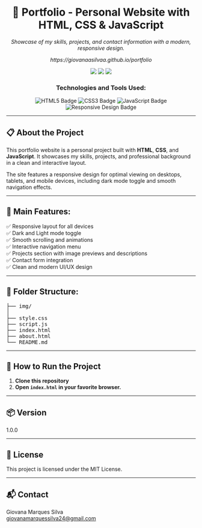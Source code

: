 <h1 align="center">🎨 Portfolio - Personal Website with HTML, CSS & JavaScript</h1>

<p align="center"><em>Showcase of my skills, projects, and contact information with a modern, responsive design.
</em></p>
<p align="center"><em>https://giovanaasilvaa.github.io/portfolio</em></p>



<p align="center">
  <img src="https://img.shields.io/badge/last%20commit-june-blue?style=flat-square" />
  <img src="https://img.shields.io/badge/css-26.7%25-3776AB?style=flat-square&logo=cssn&logoColor=white" />
  <img src="https://img.shields.io/badge/technologies-3-blue?style=flat-square" />
</p>

<h3 align="center">Technologies and Tools Used:</h3>

<p align="center">
  <img src="https://img.shields.io/badge/HTML5-E34F26?style=for-the-badge&logo=html5&logoColor=white" alt="HTML5 Badge" />
  <img src="https://img.shields.io/badge/CSS3-1572B6?style=for-the-badge&logo=css3&logoColor=white" alt="CSS3 Badge" />
  <img src="https://img.shields.io/badge/JavaScript-F7DF1E?style=for-the-badge&logo=javascript&logoColor=black" alt="JavaScript Badge" />
  <img src="https://img.shields.io/badge/Responsive-Design-4CAF50?style=for-the-badge" alt="Responsive Design Badge" />
</p>

---

## 📋 About the Project

This portfolio website is a personal project built with **HTML**, **CSS**, and **JavaScript**. It showcases my skills, projects, and professional background in a clean and interactive layout.

The site features a responsive design for optimal viewing on desktops, tablets, and mobile devices, including dark mode toggle and smooth navigation effects.

---

## 📌 Main Features:

✅ Responsive layout for all devices  
✅ Dark and Light mode toggle  
✅ Smooth scrolling and animations  
✅ Interactive navigation menu  
✅ Projects section with image previews and descriptions  
✅ Contact form integration  
✅ Clean and modern UI/UX design

---

<h2>📂 Folder Structure:</h2>

<pre>
├── img/
│  
├── style.css
├── script.js
├── index.html
├── about.html  
└── README.md
</pre>

---

## 🚀 How to Run the Project

1. **Clone this repository**
2. **Open <code>index.html</code> in your favorite browser.**

---

## 📦 Version

1.0.0

---

## 📄 License

This project is licensed under the MIT License.

---

## 📬 Contact

Giovana Marques Silva  
giovanamarquessilva24@gmail.com

